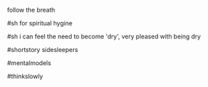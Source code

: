 follow the breath

#sh for spiritual hygine

#sh i can feel the need to become 'dry', very pleased with being dry

#shortstory sidesleepers

#mentalmodels

#thinkslowly